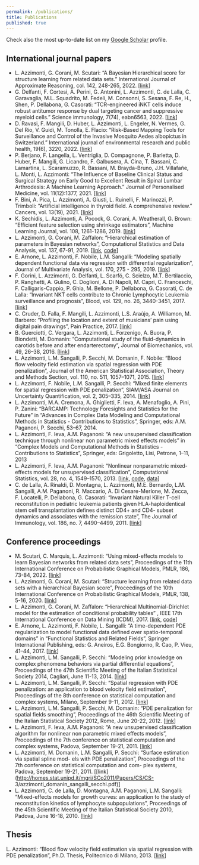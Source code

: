 ```yaml
---
permalink: /publications/
title: Publications
published: true
---
```

Check also the most up-to-date list on my [Google Scholar](http://scholar.google.ch/citations?user=8WSDwpUAAAAJ) profile.

## International journal papers 
- L. Azzimonti, G. Corani, M. Scutari: “A Bayesian Hierarchical score for structure learning from related data sets.” International Journal of Approximate Reasoning, col. 142, 248-265, 2022. [[link](https://doi.org/10.1016/j.ijar.2021.11.013)]
- G. Delfanti, F. Cortesi, A. Perini, G. Antonini, L. Azzimonti, C. de Lalla, C. Garavaglia, M.L. Squadrito, M. Fedeli, M. Consonni, S. Sesana, F. Re, H., Shen, P. Dellabona, G. Casorati: “TCR-engineered iNKT cells induce robust antitumor response by dual targeting cancer and suppressive myeloid cells.” Science immunology, 7(74), eabn6563, 2022. [[link](https://doi.org/10.1126/sciimmunol.abn6563)]
- D. Ravasi, F. Mangili, D. Huber, L. Azzimonti, L. Engeler, N. Vermes, G. Del Rio, V. Guidi, M. Tonolla, E. Flacio: “Risk-Based Mapping Tools for Surveillance and Control of the Invasive Mosquito Aedes albopictus in Switzerland.” International journal of environmental research and public health, 19(6), 3220, 2022. [[link](https://doi.org/10.3390/ijerph19063220)]
- P. Berjano, F. Langella, L. Ventriglia, D. Compagnone, P. Barletta, D. Huber, F. Mangili, G. Licandro, F. Galbusera, A. Cina, T. Bassani, C. Lamartina, L. Scaramuzzo, R. Bassani, M. Brayda-Bruno, J.H. Villafañe, L. Monti, L. Azzimonti: “The Influence of Baseline Clinical Status and Surgical Strategy on Early Good to Excellent Result in Spinal Lumbar Arthrodesis: A Machine Learning Approach.” Journal of Personalised Medicine, vol. 11(12):1377, 2021. [[link](https://doi.org/10.3390/jpm11121377)]
- F. Bini, A. Pica, L. Azzimonti, A. Giusti, L. Ruinelli, F. Marinozzi, P. Trimboli: “Artificial intelligence in thyroid field. A comprehensive review.” Cancers, vol. 13(19), 2021. [[link](https://www.mdpi.com/2072-6694/13/19/4740)]
- K. Sechidis, L. Azzimonti, A. Pocock, G. Corani, A. Weatherall, G. Brown: “Efficient feature selection using shrinkage estimators”, Machine Learning Journal, vol. 108, 1261-1286, 2019. [[link](https://doi.org/10.1007/s10994-019-05795-1)]
- L. Azzimonti, G. Corani, M. Zaffalon: “Hierarchical estimation of parameters in Bayesian networks”, Computational Statistics and Data Analysis, vol. 137, 67-91, 2019. [[link](https://doi.org/10.1016/j.csda.2019.02.004), [code](https://ipg.idsia.ch/software.php?id=139)]
- E. Arnone, L. Azzimonti, F. Nobile, L.M. Sangalli: “Modeling spatially dependent functional data via regression with differential regularization”, Journal of Multivariate Analysis, vol. 170, 275 - 295, 2019. [[link](https://doi.org/10.1016/j.jmva.2018.09.006)]
- F. Gorini, L. Azzimonti, G. Delfanti, L. Scarfó, C. Scielzo, M.T. Bertilaccio, P. Ranghetti, A. Gulino, C. Doglioni, A. Di Napoli, M. Capri, C. Franceschi, F. Calligaris-Cappio, P. Ghia, M. Bellone, P. Dellabona, G. Casorati, C. de Lalla: “Invariant NKT cells contribute to Chronic Lymphocytic Leukemia surveillance and prognosis”, Blood, vol. 129, no. 26, 3440-3451, 2017. [[link](http://www.bloodjournal.org/content/129/26/3440)]
- C. Cruder, D. Falla, F. Mangili, L. Azzimonti, L.S. Araùjo, A. Williamon, M. Barbero: “Profiling the location and extent of musicians’ pain using digital pain drawings”, Pain Practice, 2017. [[link](http://dx.doi.org/10.1111/papr.12581)]
- B. Guerciotti, C. Vergara, L. Azzimonti, L. Forzenigo, A. Buora, P. Biondetti, M. Domanin: “Computational study of the fluid-dynamics in carotids before and after endarterectomy”, Journal of Biomechanics, vol. 49, 26–38, 2016. [[link](https://doi.org/10.1016/j.jbiomech.2015.11.009)]
- L. Azzimonti, L.M. Sangalli, P. Secchi, M. Domanin, F. Nobile: “Blood flow velocity field estimation via spatial regression with PDE penalization”, Journal of the American Statistical Association, Theory and Methods Section, vol. 110, no. 511, 1057–1071, 2015. [[link](http://amstat.tandfonline.com/doi/abs/10.1080/01621459.2014.946036)]
- L. Azzimonti, F. Nobile, L.M. Sangalli, P. Secchi: “Mixed finite elements for spatial regression with PDE penalization”, SIAM/ASA Journal on Uncertainty Quantification, vol. 2, 305–335, 2014. [[link](http://epubs.siam.org/doi/abs/10.1137/130925426)]
- L. Azzimonti, M.A. Cremona, A. Ghiglietti, F. Ieva, A. Menafoglio, A. Pini, P. Zanini: “BARCAMP: Technology Foresights and Statistics for the Future” in “Advances in Complex Data Modeling and Computational Methods in Statistics - Contributions to Statistics”, Springer, eds: A.M. Paganoni, P. Secchi, 53–67, 2014.
- L. Azzimonti, F. Ieva, A.M. Paganoni: “A new unsupervised classification technique through nonlinear non parametric mixed effects models” in “Complex Models and Computational Methods in Statistics - Contributions to Statistics”, Springer, eds: Grigoletto, Lisi, Petrone, 1–11, 2013
- L. Azzimonti, F. Ieva, A.M. Paganoni: “Nonlinear nonparametric mixed-effects models for unsupervised classification”, Computational Statistics, vol. 28, no. 4, 1549–1570, 2013. [[link](http://www.springerlink.com/content/5243v4w550168827/),  [code](../assets/codes/NLNPEM/NLNPEM.r), [data](../assets/codes/Lineare_2x2_gruppi_0var.txt)]
- C. de Lalla, A. Rinaldi, D. Montagna, L. Azzimonti, M.E. Bernardo, L.M. Sangalli, A.M. Paganoni, R. Maccario, A. Di Cesare-Merlone, M. Zecca, F. Locatelli, P. Dellabona, G. Casorati: “Invariant Natural Killer T-cell reconstitution in pediatric leukemia patients given HLA-haploidentical stem cell transplantation defines distinct CD4+ and CD4- subset dynamics and associates with the remission state”, The Journal of Immunology, vol. 186, no. 7, 4490–4499, 2011. [[link](http://www.jimmunol.org/content/186/7/4490)]


## Conference proceedings
- M. Scutari, C. Marquis, L. Azzimonti: “Using mixed-effects models to learn Bayesian networks from related data sets”, Proceedings of the 11th International Conference on Probabilistic Graphical Models, PMLR, 186, 73-84, 2022. [[link](http://proceedings.mlr.press/v186/scutari22a.html)]
- L. Azzimonti, G. Corani, M. Scutari: “Structure learning from related data sets with a hierarchical Bayesian score”, Proceedings of the 10th International Conference on Probabilistic Graphical Models, PMLR, 138, 5-16, 2020. [[link](http://proceedings.mlr.press/v138/azzimonti20a.html)]
- L. Azzimonti, G. Corani, M. Zaffalon: “Hierarchical Multinomial-Dirichlet model for the estimation of conditional probability tables” , IEEE 17th International Conference on Data Mining (ICDM), 2017. [[link](https://doi.org/10.1109/ICDM.2017.85),  [code](https://ipg.idsia.ch/software.php?id=139)]
- E. Arnone, L. Azzimonti, F. Nobile, L. Sangalli: “A time-dependent PDE regularization to model functional data defined over spatio-temporal domains” in “Functional Statistics and Related Fields”, Springer International Publishing, eds: G. Aneiros, E.G. Bongiorno, R. Cao, P. Vieu, 41–44, 2017. [[link](https://doi.org/10.1007/978-3-319-55846-2_6)]
- L. Azzimonti, L.M. Sangalli, P. Secchi: “Modeling prior knowledge on complex phenomena behaviors via partial differential equations”, Proceedings of the 47th Scientific Meeting of the Italian Statistical Society 2014, Cagliari, June 11-13, 2014. [[link]( http://www2.mate.polimi.it/ocs/viewpaper.php?id=403&cf=33)]
- L. Azzimonti, L.M. Sangalli, P. Secchi: “Spatial regression with PDE penalization: an application to blood velocity field estimation”, Proceedings of the 8th conference on statistical computation and complex systems, Milano, September 9-11, 2012. [[link](http://www2.mate.polimi.it/ocs/viewpaper.php?id=403&cf=33)]
- L. Azzimonti, L.M. Sangalli, P. Secchi, M. Domanin: “PDE penalization for spatial fields smoothing”, Proceedings of the 46th Scientific Meeting of the Italian Statistical Society 2012, Rome, June 20-22, 2012. [[link](http://meetings.sis-statistica.org/index.php/sm/sm2012/paper/view/1962)]
- L. Azzimonti, F. Ieva, A.M. Paganoni: “A new unsupervised classification algorithm for nonlinear non parametric mixed effects models”, Proceedings of the 7th conference on statistical computation and complex systems, Padova, September 19-21, 2011. [[link](http://homes.stat.unipd.it/mgri/SCo2011/Papers/CS/CS-8/azzimonti_ieva_paganoni.pdf)]
- L. Azzimonti, M. Domanin, L.M. Sangalli, P. Secchi: “Surface estimation via spatial spline mod- els with PDE penalization”, Proceedings of the 7th conference on statistical computation and com- plex systems, Padova, September 19-21, 2011. [[link](http://homes.stat.unipd.it/mgri/SCo2011/Papers/CS/CS- 3/azzimonti_domanin_sangalli_secchi.pdf)]
- L. Azzimonti, C. de Lalla, D. Montagna, A.M. Paganoni, L.M. Sangalli: “Mixed-effects models for growth curves: an application to the study of reconstitution kinetics of lymphocyte subpopulations”, Proceedings of the 45th Scientific Meeting of the Italian Statistical Society 2010, Padova, June 16-18, 2010. [[link](http://homes.stat.unipd.it/mgri/SIS2010/Program/contributedpaper/647-1344-1-DR.pdf)]


## Thesis
L. Azzimonti: “Blood flow velocity field estimation via spatial regression with PDE penalization”, Ph.D. Thesis, Politecnico di Milano, 2013. [[link](http://hdl.handle.net/10589/76565)]
